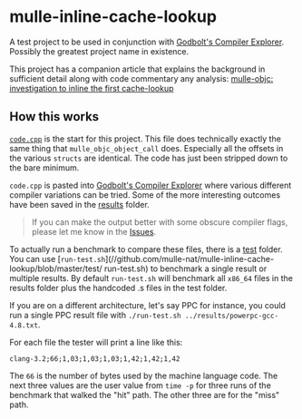 # mulle-inline-cache-lookup

A test project to be used in conjunction with
[Godbolt's Compiler Explorer](https://godbolt.org). Possibly the greatest
project name in existence.

This project has a companion article that explains the background in sufficient
detail along with code commentary any analysis:
[mulle-objc: investigation to inline the first cache-lookup](//www.mulle-kybernetik.com/weblog/mulle_objc_inline_cache_lookup.html)


## How this works

[`code.cpp`](//github.com/mulle-nat/mulle-inline-cache-lookup/blob/master/code.cpp)
is the start for this project. This file does technically exactly the same thing
that `mulle_objc_object_call` does. Especially all the offsets in the various
`structs` are identical. The code has just been stripped down to the bare
minimum.

`code.cpp` is pasted into [Godbolt's Compiler Explorer](https://godbolt.org)
where various different compiler variations can be tried. Some of the more
interesting outcomes have been saved in the
[results](//github.com/mulle-nat/mulle-inline-cache-lookup/tree/master/results)
folder.

> If you can make the output better with some obscure compiler flags,
> please let me know in the [Issues](//github.com/mulle-nat/mulle-inline-cache-lookup/issues).

To actually run a benchmark to compare these files, there is a
[test](//github.com/mulle-nat/mulle-inline-cache-lookup/tree/master/test)
folder. You can use
[`run-test.sh`](//github.com/mulle-nat/mulle-inline-cache-lookup/blob/master/test/
run-test.sh)
to benchmark a single result or multiple results.
By default `run-test.sh` will benchmark all `x86_64` files in the
results folder plus the handcoded .s files in the test folder.

If you are on a different architecture, let's say PPC for instance, you could
run a single PPC result file with `./run-test.sh ../results/powerpc-gcc-4.8.txt`.

For each file the tester will print a line like this:

```
clang-3.2;66;1,03;1,03;1,03;1,42;1,42;1,42
```

The `66` is the number of bytes used by the machine language code. The next
three values are the user value from `time -p` for three runs of the benchmark
that walked the "hit" path. The other three are for the "miss" path.

